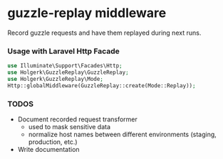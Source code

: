 # guzzle-replay middleware

Record guzzle requests and have them replayed during next runs.

### Usage with Laravel Http Facade
```php
use Illuminate\Support\Facades\Http;
use Holgerk\GuzzleReplay\GuzzleReplay;
use Holgerk\GuzzleReplay\Mode;
Http::globalMiddleware(GuzzleReplay::create(Mode::Replay));
```

### TODOS

- Document recorded request transformer
  - used to mask sensitive data
  - normalize host names between different environments (staging, production, etc.)
- Write documentation
